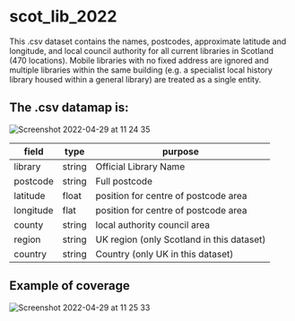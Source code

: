 # scot_lib_2022

This .csv dataset contains the names, postcodes, approximate latitude and longitude, and local council authority for all current libraries in Scotland (470 locations). Mobile libraries with no fixed address are ignored and multiple libraries within the same building (e.g. a specialist local history library housed within a general library) are treated as a single entity. 

## The .csv datamap is:
![Screenshot 2022-04-29 at 11 24 35](https://user-images.githubusercontent.com/14912609/165927612-b1b1f031-b2f3-4419-ba46-39b49991d9dc.png)

| field     | type   | purpose                                   |
|-----------|--------|-------------------------------------------|
| library   | string | Official Library Name                     |
| postcode  | string | Full postcode                             |
| latitude  | float  | position for centre of postcode area      |
| longitude | flat   | position for centre of postcode area      |
| county    | string | local authority council area              |
| region    | string | UK region (only Scotland in this dataset) |
| country   | string | Country (only UK in this dataset)         |


## Example of coverage
![Screenshot 2022-04-29 at 11 25 33](https://user-images.githubusercontent.com/14912609/165927758-94869db8-19bf-4742-a758-865fc6a4b188.png)

